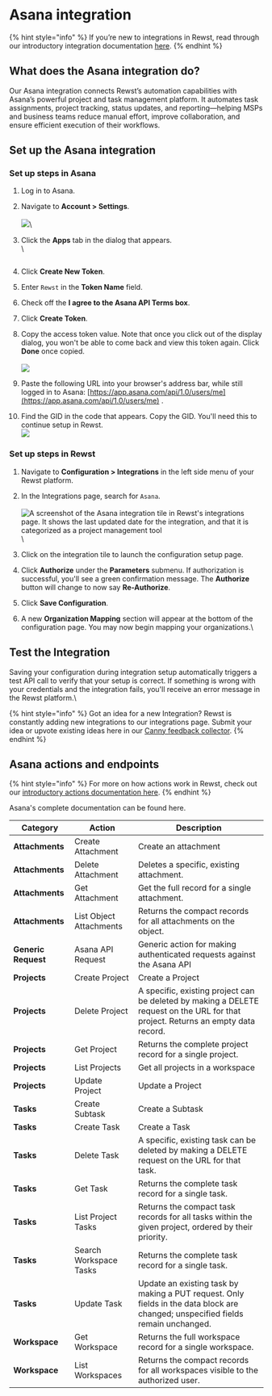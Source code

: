 # Asana integration

{% hint style="info" %}
If you’re new to integrations in Rewst, read through our introductory integration documentation [here](https://docs.rewst.help/documentation/integrations).
{% endhint %}

## What does the Asana integration do?

Our Asana integration connects Rewst’s automation capabilities with Asana’s powerful project and task management platform. It automates task assignments, project tracking, status updates, and reporting—helping MSPs and business teams reduce manual effort, improve collaboration, and ensure efficient execution of their workflows.

## Set up the Asana integration

### Set up steps in Asana

1. Log in to Asana.
2. Navigate to **Account > Settings**.\
   \
   ![](<../../../../.gitbook/assets/Screenshot 2025-04-07 at 4.01.12 PM (2).png>)\

3.  Click the **Apps** tab in the dialog that appears.\
    \


    <figure><img src="../../../../.gitbook/assets/Screenshot 2025-04-07 at 4.11.04 PM.png" alt=""><figcaption></figcaption></figure>
4. Click **Create New Token**.&#x20;
5. Enter `Rewst` in the **Token Name** field.
6. Check off the **I agree to the Asana API Terms box**.
7. Click **Create Token**.
8. Copy the access token value. Note that once you click out of the display dialog, you won't be able to come back and view this token again. Click **Done** once copied.\
   \
   ![](<../../../../.gitbook/assets/Screenshot 2025-04-07 at 4.14.00 PM.png>)
9. Paste the following URL into your browser's address bar, while still logged in to Asana: [https://app.asana.com/api/1.0/users/me](https://app.asana.com/api/1.0/users/me) .
10. Find the GID in the code that appears. Copy the GID. You'll need this to continue setup in Rewst.\
    ![](<../../../../.gitbook/assets/Screenshot 2025-04-07 at 4.18.10 PM.png>)



### Set up steps in Rewst

1. Navigate to **Configuration > Integrations** in the left side menu of your Rewst platform.
2. In the Integrations page, search for `Asana`.\
   \
   ![A screenshot of the Asana integration tile in Rewst's integrations page. It shows the last updated date for the integration, and that it is categorized as a project management tool](<../../../../.gitbook/assets/Screenshot 2025-04-07 at 3.46.55 PM.png>)\

3. Click on the integration tile to launch the configuration setup page.
4. Click **Authorize** under the **Parameters** submenu. If authorization is successful, you'll see a green confirmation message. The **Authorize** button will change to now say **Re-Authorize**.
5. Click **Save Configuration**.
6. A new **Organization Mapping** section will appear at the bottom of the configuration page. You may now begin mapping your organizations.\


## Test the Integration

Saving your configuration during integration setup automatically triggers a test API call to verify that your setup is correct. If something is wrong with your credentials and the integration fails, you'll receive an error message in the Rewst platform.\


{% hint style="info" %}
Got an idea for a new Integration? Rewst is constantly adding new integrations to our integrations page. Submit your idea or upvote existing ideas here in our [Canny feedback collector](https://rewst.canny.io/integrations).
{% endhint %}

## Asana actions and endpoints

{% hint style="info" %}
For more on how actions work in Rewst, check out our [introductory actions documentation here](https://docs.rewst.help/documentation/workflows/actions-in-rewst).
{% endhint %}

Asana's complete documentation can be found here.

| Category            | Action                  | Description                                                                                                                       |
| ------------------- | ----------------------- | --------------------------------------------------------------------------------------------------------------------------------- |
| **Attachments**     | Create Attachment       | Create an attachment                                                                                                              |
| **Attachments**     | Delete Attachment       | Deletes a specific, existing attachment.                                                                                          |
| **Attachments**     | Get Attachment          | Get the full record for a single attachment.                                                                                      |
| **Attachments**     | List Object Attachments | Returns the compact records for all attachments on the object.                                                                    |
| **Generic Request** | Asana API Request       | Generic action for making authenticated requests against the Asana API                                                            |
| **Projects**        | Create Project          | Create a Project                                                                                                                  |
| **Projects**        | Delete Project          | A specific, existing project can be deleted by making a DELETE request on the URL for that project. Returns an empty data record. |
| **Projects**        | Get Project             | Returns the complete project record for a single project.                                                                         |
| **Projects**        | List Projects           | Get all projects in a workspace                                                                                                   |
| **Projects**        | Update Project          | Update a Project                                                                                                                  |
| **Tasks**           | Create Subtask          | Create a Subtask                                                                                                                  |
| **Tasks**           | Create Task             | Create a Task                                                                                                                     |
| **Tasks**           | Delete Task             | A specific, existing task can be deleted by making a DELETE request on the URL for that task.                                     |
| **Tasks**           | Get Task                | Returns the complete task record for a single task.                                                                               |
| **Tasks**           | List Project Tasks      | Returns the compact task records for all tasks within the given project, ordered by their priority.                               |
| **Tasks**           | Search Workspace Tasks  | Returns the complete task record for a single task.                                                                               |
| **Tasks**           | Update Task             | Update an existing task by making a PUT request. Only fields in the data block are changed; unspecified fields remain unchanged.  |
| **Workspace**       | Get Workspace           | Returns the full workspace record for a single workspace.                                                                         |
| **Workspace**       | List Workspaces         | Returns the compact records for all workspaces visible to the authorized user.                                                    |
